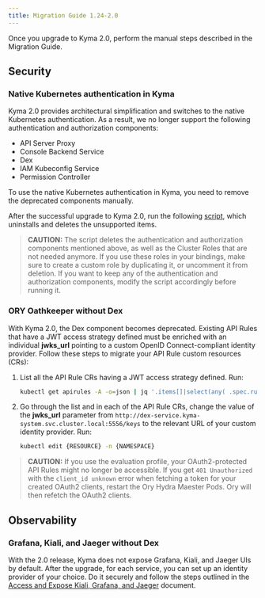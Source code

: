 ```yaml
---
title: Migration Guide 1.24-2.0
---
```


Once you upgrade to Kyma 2.0, perform the manual steps described in the Migration Guide.

## Security

### Native Kubernetes authentication in Kyma

Kyma 2.0 provides architectural simplification and switches to the native Kubernetes authentication. As a result, we no longer support the following authentication and authorization components:

- API Server Proxy
- Console Backend Service
- Dex
- IAM Kubeconfig Service
- Permission Controller

To use the native Kubernetes authentication in Kyma, you need to remove the deprecated components manually.

After the successful upgrade to Kyma 2.0, run the following [script](https://github.com/kyma-project/kyma/blob/main/docs/assets/1.24-2.0-remove-deprecated-resources.sh), which uninstalls and deletes the unsupported items.

>**CAUTION:** The script deletes the authentication and authorization components mentioned above, as well as the Cluster Roles that are not needed anymore. If you use these roles in your bindings, make sure to create a custom role by duplicating it, or uncomment it from deletion. If you want to keep any of the authentication and authorization components, modify the script accordingly before running it.


### ORY Oathkeeper without Dex

With Kyma 2.0, the Dex component becomes deprecated. Existing API Rules that have a JWT access strategy defined must be enriched with an individual **jwks_url** pointing to a custom OpenID Connect-compliant identity provider. Follow these steps to migrate your API Rule custom resources (CRs):

1. List all the API Rule CRs having a JWT access strategy defined. Run:

   ```bash
   kubectl get apirules -A -o=json | jq '.items[]|select(any( .spec.rules[].accessStrategies[]; .handler=="jwt"))|.metadata'
   ```

2. Go through the list and in each of the API Rule CRs, change the value of the **jwks_url** parameter from `http://dex-service.kyma-system.svc.cluster.local:5556/keys` to the relevant URL of your custom identity provider. Run:

   ```bash
   kubectl edit {RESOURCE} -n {NAMESPACE}
   ```

>**CAUTION:** If you use the evaluation profile, your OAuth2-protected API Rules might no longer be accessible. If you get `401 Unauthorized` with the `client_id unknown` error when fetching a token for your created OAuth2 clients, restart the Ory Hydra Maester Pods. Ory will then refetch the OAuth2 clients.


## Observability

### Grafana, Kiali, and Jaeger without Dex

With the 2.0 release, Kyma does not expose Grafana, Kiali, and Jaeger UIs by default. After the upgrade, for each service, you can set up an identity provider of your choice. Do it securely and follow the steps outlined in the [Access and Expose Kiali, Grafana, and Jaeger](https://kyma-project.io/docs/kyma/latest/04-operation-guides/security/sec-06-access-expose-kiali-grafana) document.
